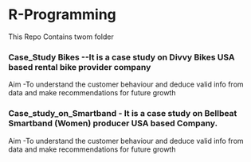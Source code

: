 # R-Programming
This Repo Contains twom folder 
### Case_Study Bikes --It is a case study on Divvy Bikes USA based rental bike provider company 
  Aim -To understand the customer behaviour and deduce valid info from data and make recommendations for future growth
  
### Case_study_on_Smartband - It is a case study on Bellbeat Smartband (Women) producer USA based Company.
 Aim -To understand the customer behaviour and deduce valid info from data and make recommendations for future growth
